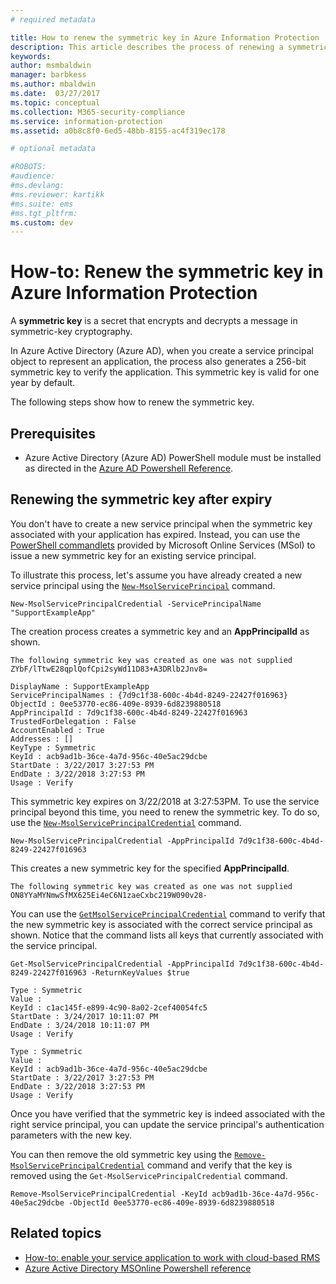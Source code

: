```yaml
---
# required metadata

title: How to renew the symmetric key in Azure Information Protection
description: This article describes the process of renewing a symmetric key in Azure Information Protection.
keywords:
author: msmbaldwin
manager: barbkess
ms.author: mbaldwin
ms.date:  03/27/2017
ms.topic: conceptual
ms.collection: M365-security-compliance
ms.service: information-protection
ms.assetid: a0b8c8f0-6ed5-48bb-8155-ac4f319ec178

# optional metadata

#ROBOTS:
#audience:
#ms.devlang:
#ms.reviewer: kartikk
#ms.suite: ems
#ms.tgt_pltfrm:
ms.custom: dev
---
```


# How-to: Renew the symmetric key in Azure Information Protection

A **symmetric key** is a secret that encrypts and decrypts a message in symmetric-key cryptography.  

In Azure Active Directory (Azure AD), when you create a service principal object to represent an application, the process also generates a 256-bit symmetric key to verify the application. This symmetric key is valid for one year by default. 

The following steps show how to renew the symmetric key. 

## Prerequisites

* Azure Active Directory (Azure AD) PowerShell module must be installed as directed in the [Azure AD Powershell Reference](/powershell/msonline/).


## Renewing the symmetric key after expiry

You don't have to create a new service principal when the symmetric key associated with your application has expired. Instead, you can use the [PowerShell commandlets](/powershell/module/msonline) provided by Microsoft Online Services (MSol) to issue a new symmetric key for an existing service principal.

To illustrate this process, let's assume you have already created a new service principal using the [`New-MsolServicePrincipal`](/powershell/msonline/v1/new-msolserviceprincipalcredential) command.

```
New-MsolServicePrincipalCredential -ServicePrincipalName "SupportExampleApp"
```

The creation process creates a symmetric key and an **AppPrincipalId** as shown.

```
The following symmetric key was created as one was not supplied
ZYbF/lTtwE28qplQofCpi2syWd11D83+A3DRlb2Jnv8=

DisplayName : SupportExampleApp
ServicePrincipalNames : {7d9c1f38-600c-4b4d-8249-22427f016963}
ObjectId : 0ee53770-ec86-409e-8939-6d8239880518
AppPrincipalId : 7d9c1f38-600c-4b4d-8249-22427f016963
TrustedForDelegation : False
AccountEnabled : True
Addresses : []
KeyType : Symmetric
KeyId : acb9ad1b-36ce-4a7d-956c-40e5ac29dcbe
StartDate : 3/22/2017 3:27:53 PM
EndDate : 3/22/2018 3:27:53 PM
Usage : Verify
```

This symmetric key expires on 3/22/2018 at 3:27:53PM. To use the service principal beyond this time, you need to renew the symmetric key. To do so, use the [`New-MsolServicePrincipalCredential`](/powershell/msonline/v1/new-msolserviceprincipalcredential) command. 

```
New-MsolServicePrincipalCredential -AppPrincipalId 7d9c1f38-600c-4b4d-8249-22427f016963
```

This creates a new symmetric key for the specified **AppPrincipalId**.

```
The following symmetric key was created as one was not supplied ON8YYaMYNmwSfMX625Ei4eC6N1zaeCxbc219W090v28-
```
You can use the [`GetMsolServicePrincipalCredential`](/powershell/msonline/v1/get-msolserviceprincipalcredential) command to verify that the new symmetric key is associated with the correct service principal as shown. Notice that the command lists all keys that currently associated with the service principal.

```
Get-MsolServicePrincipalCredential -AppPrincipalId 7d9c1f38-600c-4b4d-8249-22427f016963 -ReturnKeyValues $true

Type : Symmetric
Value :
KeyId : c1ac145f-e899-4c90-8a02-2cef40054fc5
StartDate : 3/24/2017 10:11:07 PM
EndDate : 3/24/2018 10:11:07 PM
Usage : Verify

Type : Symmetric
Value :
KeyId : acb9ad1b-36ce-4a7d-956c-40e5ac29dcbe
StartDate : 3/22/2017 3:27:53 PM
EndDate : 3/22/2018 3:27:53 PM
Usage : Verify
```

Once you have verified that the symmetric key is indeed associated with the right service principal, you can update the service principal's authentication parameters with the new key. 

You can then remove the old symmetric key using the [`Remove-MsolServicePrincipalCredential`](/powershell/msonline/v1/remove-msolserviceprincipalcredential) command and verify that the key is removed using the `Get-MsolServicePrincipalCredential` command.

```
Remove-MsolServicePrincipalCredential -KeyId acb9ad1b-36ce-4a7d-956c-40e5ac29dcbe -ObjectId 0ee53770-ec86-409e-8939-6d8239880518
```

## Related topics

* [How-to: enable your service application to work with cloud-based RMS](how-to-use-file-api-with-aadrm-cloud.md)
* [Azure Active Directory MSOnline Powershell reference](/powershell/msonline/)